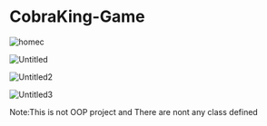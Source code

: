 # CobraKing-Game

![homec](https://github.com/majedkaraali/CobraKing-Game/assets/47135751/a7100537-6724-4b59-8ff7-d4f39a30ce8e)

![Untitled](https://github.com/majedkaraali/CobraKing-Game/assets/47135751/c1effed8-94ee-47a2-97e9-98a1c09fd90c)

![Untitled2](https://github.com/majedkaraali/CobraKing-Game/assets/47135751/ed5b5599-2d32-4590-9b2e-2de7bd70f95a)

![Untitled3](https://github.com/majedkaraali/CobraKing-Game/assets/47135751/03fb527b-1da9-4412-b3f9-1820ace6b3ed)


Note:This is not OOP project and There are nont any class defined
